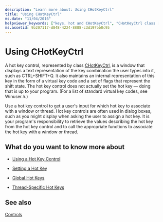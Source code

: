 ```yaml
---
description: "Learn more about: Using CHotKeyCtrl"
title: "Using CHotKeyCtrl"
ms.date: "11/04/2016"
helpviewer_keywords: ["keys, hot and CHotKeyCtrl", "CHotKeyCtrl class [MFC], using", "hot key controls"]
ms.assetid: 9b207117-d848-4224-8888-c3d197bb0c95
---
```

# Using CHotKeyCtrl

A hot key control, represented by class [CHotKeyCtrl](../mfc/reference/chotkeyctrl-class.md), is a window that displays a text representation of the key combination the user types into it, such as CTRL+SHIFT+Q. It also maintains an internal representation of this key in the form of a virtual key code and a set of flags that represent the shift state. The hot key control does not actually set the hot key — doing that is up to your program. (For a list of standard virtual key codes, see Winuser.h.)

Use a hot key control to get a user's input for which hot key to associate with a window or thread. Hot key controls are often used in dialog boxes, such as you might display when asking the user to assign a hot key. It is your program's responsibility to retrieve the values describing the hot key from the hot key control and to call the appropriate functions to associate the hot key with a window or thread.

## What do you want to know more about

- [Using a Hot Key Control](../mfc/using-a-hot-key-control.md)

- [Setting a Hot Key](../mfc/setting-a-hot-key.md)

- [Global Hot Keys](../mfc/global-hot-keys.md)

- [Thread-Specific Hot Keys](../mfc/thread-specific-hot-keys.md)

## See also

[Controls](../mfc/controls-mfc.md)

